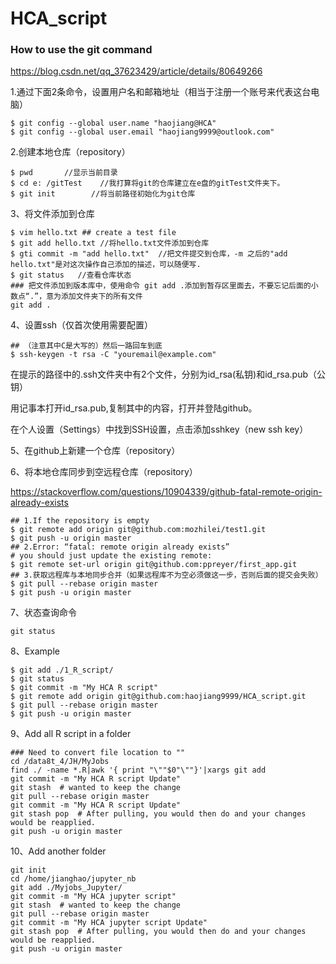 # HCA_script
### How to use the git command
https://blog.csdn.net/qq_37623429/article/details/80649266

1.通过下面2条命令，设置用户名和邮箱地址（相当于注册一个账号来代表这台电脑）
```
$ git config --global user.name "haojiang@HCA"
$ git config --global user.email "haojiang9999@outlook.com"
```
2.创建本地仓库（repository）
```
$ pwd       //显示当前目录
$ cd e: /gitTest    //我打算将git的仓库建立在e盘的gitTest文件夹下。
$ git init        //将当前路径初始化为git仓库
```
3、将文件添加到仓库
```
$ vim hello.txt ## create a test file
$ git add hello.txt //将hello.txt文件添加到仓库
$ gti commit -m "add hello.txt"  //把文件提交到仓库，-m 之后的"add hello.txt"是对这次操作自己添加的描述，可以随便写.
$ git status   //查看仓库状态
### 把文件添加到版本库中，使用命令 git add .添加到暂存区里面去，不要忘记后面的小数点“.”，意为添加文件夹下的所有文件
git add .
```
4、设置ssh（仅首次使用需要配置）
```
## （注意其中C是大写的）然后一路回车到底
$ ssh-keygen -t rsa -C "youremail@example.com"
```
在提示的路径中的.ssh文件夹中有2个文件，分别为id_rsa(私钥)和id_rsa.pub（公钥）

用记事本打开id_rsa.pub,复制其中的内容，打开并登陆github。

在个人设置（Settings）中找到SSH设置，点击添加sshkey（new ssh key）

5、在github上新建一个仓库（repository）

6、将本地仓库同步到空远程仓库（repository）

https://stackoverflow.com/questions/10904339/github-fatal-remote-origin-already-exists
```
## 1.If the repository is empty
$ git remote add origin git@github.com:mozhilei/test1.git
$ git push -u origin master
## 2.Error: “fatal: remote origin already exists”
# you should just update the existing remote:
$ git remote set-url origin git@github.com:ppreyer/first_app.git
## 3.获取远程库与本地同步合并（如果远程库不为空必须做这一步，否则后面的提交会失败）
$ git pull --rebase origin master
$ git push -u origin master
```

7、状态查询命令
```
git status
```
8、Example
```
$ git add ./1_R_script/
$ git status
$ git commit -m "My HCA R script"
$ git remote add origin git@github.com:haojiang9999/HCA_script.git
$ git pull --rebase origin master
$ git push -u origin master
```
9、Add all R script in a folder
```
### Need to convert file location to ""
cd /data8t_4/JH/MyJobs
find ./ -name *.R|awk '{ print "\""$0"\""}'|xargs git add
git commit -m "My HCA R script Update"
git stash  # wanted to keep the change
git pull --rebase origin master
git commit -m "My HCA R script Update"
git stash pop  # After pulling, you would then do and your changes would be reapplied.
git push -u origin master
```


10、Add another folder
```
git init  
cd /home/jianghao/jupyter_nb
git add ./Myjobs_Jupyter/
git commit -m "My HCA jupyter script"
git stash  # wanted to keep the change
git pull --rebase origin master
git commit -m "My HCA jupyter script Update"
git stash pop  # After pulling, you would then do and your changes would be reapplied.
git push -u origin master
```
